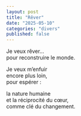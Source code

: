 ```yaml
---
layout: post
title: "Rêver"
date: "2025-05-10"
categories: "divers"
published: false
---
```


Je veux rêver...  
pour reconstruire le monde.  

Je veux m’enfuir  
encore plus loin,  
pour espérer :  

la nature humaine  
et la réciprocité du cœur,  
comme clé du changement.  
